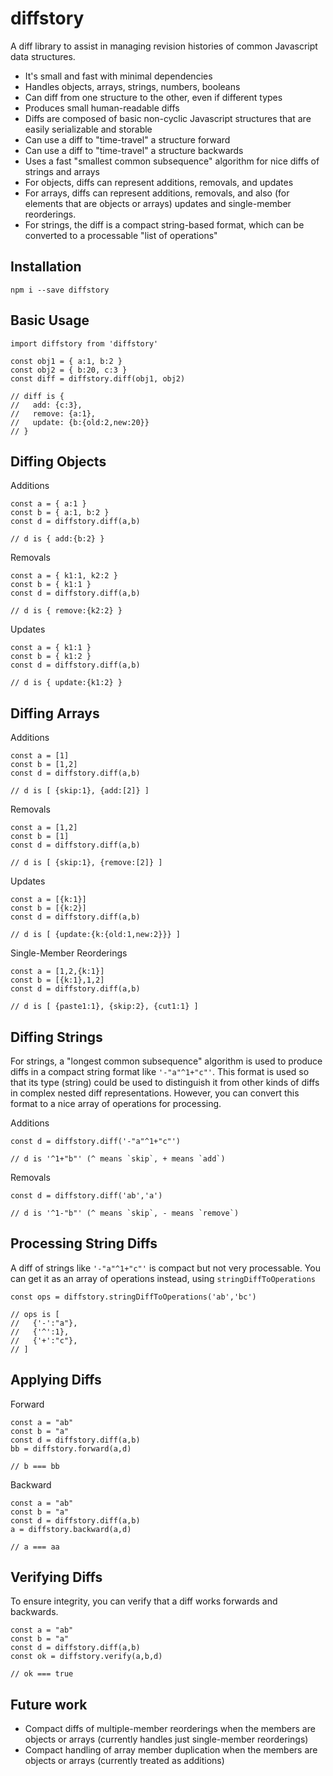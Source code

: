 # diffstory

A diff library to assist in managing revision histories of common Javascript data structures.

- It's small and fast with minimal dependencies
- Handles objects, arrays, strings, numbers, booleans
- Can diff from one structure to the other, even if different types
- Produces small human-readable diffs
- Diffs are composed of basic non-cyclic Javascript structures that are easily serializable and storable
- Can use a diff to "time-travel" a structure forward
- Can use a diff to "time-travel" a structure backwards
- Uses a fast "smallest common subsequence" algorithm for nice diffs of strings and arrays
- For objects, diffs can represent additions, removals, and updates
- For arrays, diffs can represent additions, removals, and also (for elements that are objects or arrays) updates and single-member reorderings.
- For strings, the diff is a compact string-based format, which can be converted to a processable "list of operations"

## Installation

```
npm i --save diffstory
```

## Basic Usage

```
import diffstory from 'diffstory'

const obj1 = { a:1, b:2 }
const obj2 = { b:20, c:3 }
const diff = diffstory.diff(obj1, obj2) 

// diff is { 
//   add: {c:3}, 
//   remove: {a:1}, 
//   update: {b:{old:2,new:20}}
// }
```

## Diffing Objects

Additions
```
const a = { a:1 }
const b = { a:1, b:2 }
const d = diffstory.diff(a,b)

// d is { add:{b:2} }
```

Removals
```
const a = { k1:1, k2:2 }
const b = { k1:1 }
const d = diffstory.diff(a,b)

// d is { remove:{k2:2} }
```

Updates
```
const a = { k1:1 }
const b = { k1:2 }
const d = diffstory.diff(a,b)

// d is { update:{k1:2} }
```

## Diffing Arrays

Additions
```
const a = [1]
const b = [1,2]
const d = diffstory.diff(a,b)

// d is [ {skip:1}, {add:[2]} ]
```

Removals
```
const a = [1,2]
const b = [1]
const d = diffstory.diff(a,b)

// d is [ {skip:1}, {remove:[2]} ]
```

Updates
```
const a = [{k:1}]
const b = [{k:2}]
const d = diffstory.diff(a,b)

// d is [ {update:{k:{old:1,new:2}}} ]
```

Single-Member Reorderings
```
const a = [1,2,{k:1}]
const b = [{k:1},1,2]
const d = diffstory.diff(a,b)

// d is [ {paste1:1}, {skip:2}, {cut1:1} ]
```

## Diffing Strings

For strings, a "longest common subsequence" algorithm is used to produce diffs in a compact string format like `'-"a"^1+"c"'`. This format is used so that its type (string) could be used to distinguish it from other kinds of diffs in complex nested diff representations. However, you can convert this format to a nice array of operations for processing.

Additions
```
const d = diffstory.diff('-"a"^1+"c"')

// d is '^1+"b"' (^ means `skip`, + means `add`)
```

Removals
```
const d = diffstory.diff('ab','a')

// d is '^1-"b"' (^ means `skip`, - means `remove`)
```

## Processing String Diffs

A diff of strings like `'-"a"^1+"c"'` is compact but not very processable. You can get it as an array of operations instead, using `stringDiffToOperations`
```
const ops = diffstory.stringDiffToOperations('ab','bc')

// ops is [
//   {'-':"a"},
//   {'^':1},
//   {'+':"c"},
// ]
```

## Applying Diffs

Forward
```
const a = "ab"
const b = "a"
const d = diffstory.diff(a,b)
bb = diffstory.forward(a,d)

// b === bb
```

Backward
```
const a = "ab"
const b = "a"
const d = diffstory.diff(a,b)
a = diffstory.backward(a,d)

// a === aa
```

## Verifying Diffs

To ensure integrity, you can verify that a diff works forwards and backwards.
```
const a = "ab"
const b = "a"
const d = diffstory.diff(a,b)
const ok = diffstory.verify(a,b,d)

// ok === true
```

## Future work

- Compact diffs of multiple-member reorderings when the members are objects or arrays (currently handles just single-member reorderings)
- Compact handling of array member duplication when the members are objects or arrays (currently treated as additions)
